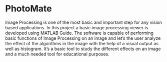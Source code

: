 # PhotoMate
Image Processing is one of the most basic and important step for any vision based applications. In this project a basic image processing viewer is developed using MATLAB Guide. The software is capable of performing basic functions of Image Processing on an image and let’s the user analyze the effect of the algorithms in the image with the help of a visual output as well as histogram. It’s a basic tool to study the different effects on an image and a much needed tool for educational purposes.
